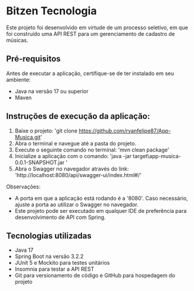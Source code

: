 # Bitzen Tecnologia

Este projeto foi desenvolvido em virtude de um processo seletivo, em que foi construído uma API REST para um gerenciamento de cadastro de músicas.

## Pré-requisitos
Antes de executar a aplicação, certifique-se de ter instalado em seu ambiente:

- Java na versão 17 ou superior
- Maven

## Instruções de execução da aplicação:
1. Baixe o projeto: 'git clone https://github.com/ryanfelipe87/App-Musica.git'
2. Abra o terminal e navegue até a pasta do projeto.
3. Execute o seguinte comando no terminal: 'mvn clean package'
4. Inicialize a aplicação com o comando: 'java -jar target\app-musica-0.0.1-SNAPSHOT.jar
   '
5. Abra o Swagger no navegador através do link: 'http://localhost:8080/api/swagger-ui/index.html#/'

Observações:
- A porta em que a aplicação está rodando é a '8080'. Caso necessário, ajuste a porta ao utilizar o Swagger no navegador.
- Este projeto pode ser executado em qualquer IDE de preferência para desenvolvimento de API com Spring.

## Tecnologias utilizadas
- Java 17
- Spring Boot na versão 3.2.2
- JUnit 5 e Mockito para testes unitários
- Insomnia para testar a API REST
- Git para versionamento de código e GitHub para hospedagem do projeto